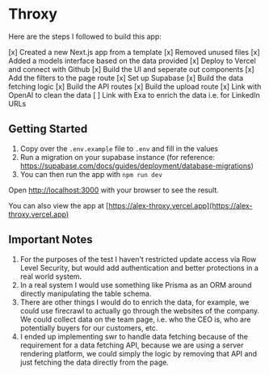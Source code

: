 # Throxy

Here are the steps I followed to build this app:

[x] Created a new Next.js app from a template
[x] Removed unused files
[x] Added a models interface based on the data provided
[x] Deploy to Vercel and connect with Github
[x] Build the UI and seperate out components
[x] Add the filters to the page route
[x] Set up Supabase
[x] Build the data fetching logic
[x] Build the API routes
[x] Build the upload route
[x] Link with OpenAI to clean the data
[ ] Link with Exa to enrich the data i.e. for LinkedIn URLs

## Getting Started

1. Copy over the `.env.example` file to `.env` and fill in the values
2. Run a migration on your supabase instance (for reference: https://supabase.com/docs/guides/deployment/database-migrations)
3. You can then run the app with `npm run dev`

Open [http://localhost:3000](http://localhost:3000) with your browser to see the result.

You can also view the app at [https://alex-throxy.vercel.app](https://alex-throxy.vercel.app)

## Important Notes

1. For the purposes of the test I haven't restricted update access via Row Level Security, but would add authentication and better protections in a real world system.
2. In a real system I would use something like Prisma as an ORM around directly manipulating the table schema.
3. There are other things I would do to enrich the data, for example, we could use firecrawl to actually go through the websites of the company. We could collect data on the team page, i.e. who the CEO is, who are potentially buyers for our customers, etc.
4. I ended up implementing swr to handle data fetching because of the requirement for a data fetching API, because we are using a server rendering platform, we could simply the logic by removing that API and just fetching the data directly from the page.
